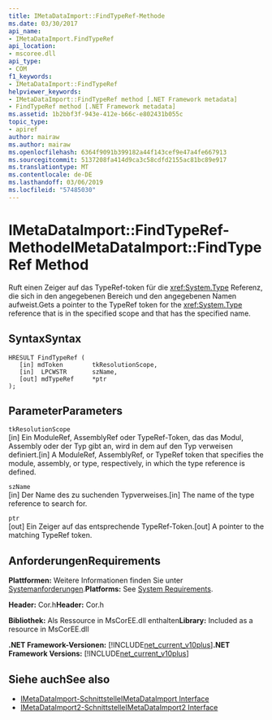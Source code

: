 ```yaml
---
title: IMetaDataImport::FindTypeRef-Methode
ms.date: 03/30/2017
api_name:
- IMetaDataImport.FindTypeRef
api_location:
- mscoree.dll
api_type:
- COM
f1_keywords:
- IMetaDataImport::FindTypeRef
helpviewer_keywords:
- IMetaDataImport::FindTypeRef method [.NET Framework metadata]
- FindTypeRef method [.NET Framework metadata]
ms.assetid: 1b2bbf3f-943e-412e-b66c-e802431b055c
topic_type:
- apiref
author: mairaw
ms.author: mairaw
ms.openlocfilehash: 6364f9091b399182a44f143cef9e47a4fe667913
ms.sourcegitcommit: 5137208fa414d9ca3c58cdfd2155ac81bc89e917
ms.translationtype: MT
ms.contentlocale: de-DE
ms.lasthandoff: 03/06/2019
ms.locfileid: "57485030"
---
```

# <a name="imetadataimportfindtyperef-method"></a><span data-ttu-id="29f71-102">IMetaDataImport::FindTypeRef-Methode</span><span class="sxs-lookup"><span data-stu-id="29f71-102">IMetaDataImport::FindTypeRef Method</span></span>
<span data-ttu-id="29f71-103">Ruft einen Zeiger auf das TypeRef-token für die <xref:System.Type> Referenz, die sich in den angegebenen Bereich und den angegebenen Namen aufweist.</span><span class="sxs-lookup"><span data-stu-id="29f71-103">Gets a pointer to the TypeRef token for the <xref:System.Type> reference that is in the specified scope and that has the specified name.</span></span>  
  
## <a name="syntax"></a><span data-ttu-id="29f71-104">Syntax</span><span class="sxs-lookup"><span data-stu-id="29f71-104">Syntax</span></span>  
  
```  
HRESULT FindTypeRef (  
   [in] mdToken        tkResolutionScope,  
   [in]  LPCWSTR       szName,  
   [out] mdTypeRef     *ptr  
);  
```  
  
## <a name="parameters"></a><span data-ttu-id="29f71-105">Parameter</span><span class="sxs-lookup"><span data-stu-id="29f71-105">Parameters</span></span>  
 `tkResolutionScope`  
 <span data-ttu-id="29f71-106">[in] Ein ModuleRef, AssemblyRef oder TypeRef-Token, das das Modul, Assembly oder der Typ gibt an, wird in dem auf den Typ verweisen definiert.</span><span class="sxs-lookup"><span data-stu-id="29f71-106">[in] A ModuleRef, AssemblyRef, or TypeRef token that specifies the module, assembly, or type, respectively, in which the type reference is defined.</span></span>  
  
 `szName`  
 <span data-ttu-id="29f71-107">[in] Der Name des zu suchenden Typverweises.</span><span class="sxs-lookup"><span data-stu-id="29f71-107">[in] The name of the type reference to search for.</span></span>  
  
 `ptr`  
 <span data-ttu-id="29f71-108">[out] Ein Zeiger auf das entsprechende TypeRef-Token.</span><span class="sxs-lookup"><span data-stu-id="29f71-108">[out] A pointer to the matching TypeRef token.</span></span>  
  
## <a name="requirements"></a><span data-ttu-id="29f71-109">Anforderungen</span><span class="sxs-lookup"><span data-stu-id="29f71-109">Requirements</span></span>  
 <span data-ttu-id="29f71-110">**Plattformen:** Weitere Informationen finden Sie unter [Systemanforderungen](../../../../docs/framework/get-started/system-requirements.md).</span><span class="sxs-lookup"><span data-stu-id="29f71-110">**Platforms:** See [System Requirements](../../../../docs/framework/get-started/system-requirements.md).</span></span>  
  
 <span data-ttu-id="29f71-111">**Header:** Cor.h</span><span class="sxs-lookup"><span data-stu-id="29f71-111">**Header:** Cor.h</span></span>  
  
 <span data-ttu-id="29f71-112">**Bibliothek:** Als Ressource in MsCorEE.dll enthalten</span><span class="sxs-lookup"><span data-stu-id="29f71-112">**Library:** Included as a resource in MsCorEE.dll</span></span>  
  
 <span data-ttu-id="29f71-113">**.NET Framework-Versionen:** [!INCLUDE[net_current_v10plus](../../../../includes/net-current-v10plus-md.md)]</span><span class="sxs-lookup"><span data-stu-id="29f71-113">**.NET Framework Versions:** [!INCLUDE[net_current_v10plus](../../../../includes/net-current-v10plus-md.md)]</span></span>  
  
## <a name="see-also"></a><span data-ttu-id="29f71-114">Siehe auch</span><span class="sxs-lookup"><span data-stu-id="29f71-114">See also</span></span>
- [<span data-ttu-id="29f71-115">IMetaDataImport-Schnittstelle</span><span class="sxs-lookup"><span data-stu-id="29f71-115">IMetaDataImport Interface</span></span>](../../../../docs/framework/unmanaged-api/metadata/imetadataimport-interface.md)
- [<span data-ttu-id="29f71-116">IMetaDataImport2-Schnittstelle</span><span class="sxs-lookup"><span data-stu-id="29f71-116">IMetaDataImport2 Interface</span></span>](../../../../docs/framework/unmanaged-api/metadata/imetadataimport2-interface.md)
